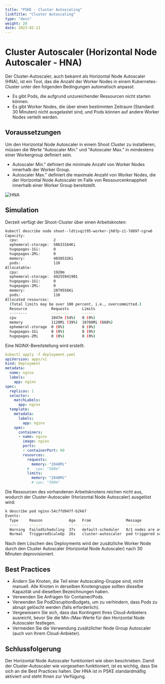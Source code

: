 ```yaml
---
title: "PSKE - Cluster Autoscaling"
linkTitle: "Cluster Autoscaling"
type: "docs"
weight: 20
date: 2023-02-21
---
```


# Cluster Autoscaler (Horizontal Node Autoscaler - HNA)

Der Cluster-Autoscaler, auch bekannt als Horizontal Node Autoscaler (HNA), ist ein Tool, das die Anzahl der Worker Nodes in einem Kubernetes-Cluster unter den folgenden Bedingungen automatisch anpasst:

- Es gibt Pods, die aufgrund unzureichender Ressourcen nicht starten können.
- Es gibt Worker Nodes, die über einen bestimmten Zeitraum (Standard: 30 Minuten) nicht ausgelastet sind, und Pods können auf andere Worker Nodes verteilt werden.

## Voraussetzungen

Um den Horizontal Node Autoscaler in einem Shoot Cluster zu installieren, müssen die Werte "Autoscaler Min." und "Autoscaler Max." in mindestens einer Workergroup definiert sein.

- Autoscaler Min." definiert die minimale Anzahl von Worker Nodes innerhalb der Worker Group.
- Autoscaler Max." definiert die maximale Anzahl von Worker Nodes, die der Horizontal Node Autoscaler im Falle von Ressourcenknappheit innerhalb einer Worker Group bereitstellt.

![HNA](/images/content/02-pske/30-clusterconfiguration/hna.png)

## Simulation

Derzeit verfügt der Shoot-Cluster über einen Arbeitsknoten:

```bash
kubectl describe node shoot--ldtivqit95-worker-jh07p-z1-7d897-cgrw6
Capacity:
  cpu:                2
  ephemeral-storage:  50633164Ki
  hugepages-1Gi:      0
  hugepages-2Mi:      0
  memory:             4030532Ki
  pods:               110
Allocatable:
  cpu:                1920m
  ephemeral-storage:  49255941901
  hugepages-1Gi:      0
  hugepages-2Mi:      0
  memory:             2879556Ki
  pods:               110
Allocated resources:
  (Total limits may be over 100 percent, i.e., overcommitted.)
  Resource           Requests      Limits
  --------           --------      ------
  cpu                1047m (54%)   0 (0%)
  memory             1120Mi (39%)  18788Mi (668%)
  ephemeral-storage  0 (0%)        0 (0%)
  hugepages-1Gi      0 (0%)        0 (0%)
  hugepages-2Mi      0 (0%)        0 (0%)
```

Eine NGINX-Bereitstellung wird erstellt:

```yaml
kubectl apply -f deployment.yaml
apiVersion: apps/v1
kind: Deployment
metadata:
  name: nginx
  labels:
    app: nginx
spec:
  replicas: 1
  selector:
    matchLabels:
      app: nginx
  template:
    metadata:
      labels:
        app: nginx
    spec:
      containers:
      - name: nginx
        image: nginx
        ports:
        - containerPort: 80
        resources:
          requests:
            memory: "2048Mi"
          #   cpu: "500m"
          limits:
            memory: "2048Mi"
            # cpu: "500m"
```

Die Ressourcen des vorhandenen Arbeitsknotens reichen nicht aus, wodurch der Cluster-Autoscaler (Horizontal Node Autoscaler) ausgelöst wird:

```bash
k describe pod nginx-54c7fd947f-b2k67
Events:
  Type     Reason            Age   From                Message
  ----     ------            ----  ----                -------
  Warning  FailedScheduling  37s   default-scheduler   0/1 nodes are available: 1 Insufficient memory. preemption: 0/1 nodes are available: 1 No preemption victims found for incoming pod.
  Normal   TriggeredScaleUp  26s   cluster-autoscaler  pod triggered scale-up: [{shoot--ldtivqit95-worker-jh07p-z1 1->2 (max: 3)}]
```

Nach dem Löschen des Deployments wird der zusätzliche Worker Node durch den Cluster Autoscaler (Horizontal Node Autoscaler) nach 30 Minuten deprovisioniert.

## Best Practices

- Ändern Sie Knoten, die Teil einer Autoscaling-Gruppe sind, nicht manuell. Alle Knoten in derselben Knotengruppe sollten dieselbe Kapazität und dieselben Bezeichnungen haben.
- Verwenden Sie Anfragen für Container/Pods.
- Verwenden Sie PodDisruptionBudgets, um zu verhindern, dass Pods zu abrupt gelöscht werden (falls erforderlich).
- Vergewissern Sie sich, dass das Kontingent Ihres Cloud-Anbieters ausreicht, bevor Sie die Min-/Max-Werte für den Horizontal Node Autoscaler festlegen.
- Vermeiden Sie die Verwendung zusätzlicher Node Group Autoscaler (auch von Ihrem Cloud-Anbieter).

## Schlussfolgerung

Der Horizontal Node Autoscaler funktioniert wie oben beschrieben. Damit der Cluster-Autoscaler wie vorgesehen funktioniert, ist es wichtig, dass Sie sich an die Best Practices halten. Der HNA ist in PSKE standardmäßig aktiviert und steht Ihnen zur Verfügung.
